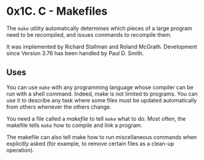 # 0x1C. C - Makefiles

The ```make``` utility automatically determines which pieces of a large program need to be recompiled, and issues commands to recompile them.

It was implemented by Richard Stallman and Roland McGrath. Development since Version 3.76 has been handled by Paul D. Smith.

## Uses
You can use ```make``` with any programming language whose compiler can be run with a shell command. Indeed, make is not limited to programs. You can use it to describe any task where some files must be updated automatically from others whenever the others change.

You need a file called a *makefile* to tell ```make``` what to do. Most often, the makefile tells ```make``` how to compile and link a program.

The makefile can also tell make how to run miscellaneous commands when explicitly asked (for example, to remove certain files as a clean-up operation).
